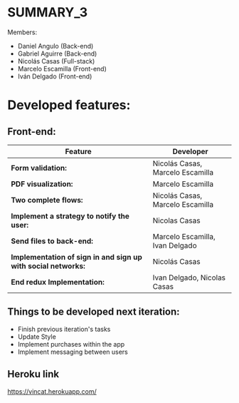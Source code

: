 # SUMMARY_3

Members:
- Daniel Angulo (Back-end)
- Gabriel Aguirre (Back-end)
- Nicolás Casas (Full-stack)
- Marcelo Escamilla (Front-end)
- Iván Delgado (Front-end)

# Developed features:
## Front-end:
|Feature|Developer|
|------------------------------|----------------------------------------|
|**Form validation:**|Nicolás Casas, Marcelo Escamilla|
|**PDF visualization:** |Marcelo Escamilla|
|**Two complete flows:** |Nicolás Casas, Marcelo Escamilla|
|**Implement a strategy to notify the user:**| Nicolas Casas|
|**Send files to back-end:** |Marcelo Escamilla, Ivan Delgado|
|**Implementation of sign in and sign up with social networks:** |Nicolás Casas|
|**End redux Implementation:** |Ivan Delgado, Nicolas Casas|

## Things to be developed next iteration:
  - Finish previous iteration's tasks
  - Update Style
  - Implement purchases within the app
  - Implement messaging between users
## Heroku link
https://vincat.herokuapp.com/
